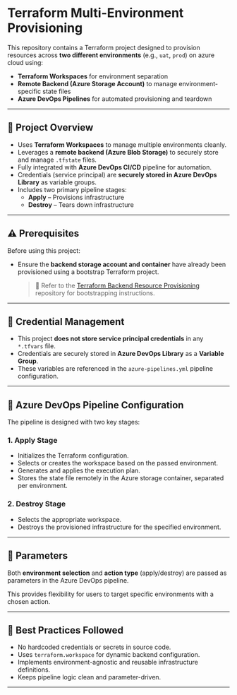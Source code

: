 # Terraform Multi-Environment Provisioning

This repository contains a Terraform project designed to provision resources across **two different environments** (e.g., `uat`, `prod`) on azure cloud using:

- **Terraform Workspaces** for environment separation
- **Remote Backend (Azure Storage Account)** to manage environment-specific state files
- **Azure DevOps Pipelines** for automated provisioning and teardown

---

## 🚀 Project Overview

- Uses **Terraform Workspaces** to manage multiple environments cleanly.
- Leverages a **remote backend (Azure Blob Storage)** to securely store and manage `.tfstate` files.
- Fully integrated with **Azure DevOps CI/CD** pipeline for automation.
- Credentials (service principal) are **securely stored in Azure DevOps Library** as variable groups.
- Includes two primary pipeline stages:
  - **Apply** – Provisions infrastructure
  - **Destroy** – Tears down infrastructure

---

## ⚠️ Prerequisites

Before using this project:

- Ensure the **backend storage account and container** have already been provisioned using a bootstrap Terraform project.  
  > 🔗 Refer to the [Terraform Backend Resource Provisioning](#) repository for bootstrapping instructions.

---

## 🔐 Credential Management

- This project **does not store service principal credentials** in any `*.tfvars` file.
- Credentials are securely stored in **Azure DevOps Library** as a **Variable Group**.
- These variables are referenced in the `azure-pipelines.yml` pipeline configuration.

---

## 🔧 Azure DevOps Pipeline Configuration

The pipeline is designed with two key stages:

### 1. **Apply Stage**
- Initializes the Terraform configuration.
- Selects or creates the workspace based on the passed environment.
- Generates and applies the execution plan.
- Stores the state file remotely in the Azure storage container, separated per environment.

### 2. **Destroy Stage**
- Selects the appropriate workspace.
- Destroys the provisioned infrastructure for the specified environment.

---

## 🧩 Parameters

Both **environment selection** and **action type** (apply/destroy) are passed as parameters in the Azure DevOps pipeline.

This provides flexibility for users to target specific environments with a chosen action.

---

## 📌 Best Practices Followed

- No hardcoded credentials or secrets in source code.
- Uses `terraform.workspace` for dynamic backend configuration.
- Implements environment-agnostic and reusable infrastructure definitions.
- Keeps pipeline logic clean and parameter-driven.

---
